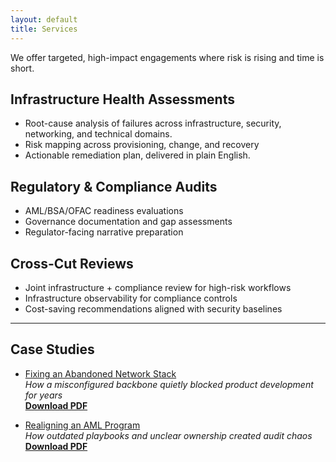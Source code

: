 ```yaml
---
layout: default
title: Services
---
```


We offer targeted, high-impact engagements where risk is rising
and time is short.

## Infrastructure Health Assessments
- Root-cause analysis of failures across infrastructure, security,
networking, and technical domains.
- Risk mapping across provisioning, change, and recovery
- Actionable remediation plan, delivered in plain English.

## Regulatory & Compliance Audits
- AML/BSA/OFAC readiness evaluations
- Governance documentation and gap assessments
- Regulator-facing narrative preparation

## Cross-Cut Reviews
- Joint infrastructure + compliance review for high-risk workflows
- Infrastructure observability for compliance controls
- Cost-saving recommendations aligned with security baselines

---

## Case Studies

- [Fixing an Abandoned Network Stack](./case-network-demo.md)  
  _How a misconfigured backbone quietly blocked product development for years_  
  **[Download PDF](/assets/pdfs/haunted-network.pdf)**

- [Realigning an AML Program](./case-fcc-alignment.md)  
  _How outdated playbooks and unclear ownership created audit chaos_  
  **[Download PDF](/assets/pdfs/fcc-alignment.pdf)**